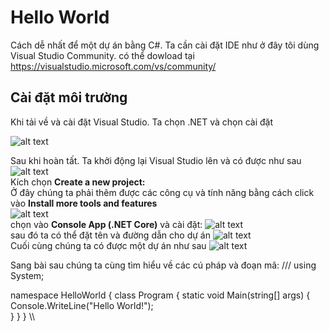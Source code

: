 # Hello World  
Cách dễ nhất để  một dự án bằng C#. Ta cần cài đặt IDE như ở đây tôi dùng Visual Studio Community. có thể dowload tại https://visualstudio.microsoft.com/vs/community/  
## Cài đặt môi trường
Khi tải về và cài đặt Visual Studio. Ta chọn .NET và chọn cài đặt

![alt text](https://www.w3schools.com/cs/Workload.png)  

Sau khi hoàn tất. Ta khởi động lại Visual Studio lên và có được như sau  
![alt text](https://www.w3schools.com/cs/Newproject.png)  
Kích chọn **Create a new project:**  
Ở đây chúng ta phải thêm được các công cụ và tính năng bằng cách click vào **Install more tools and features**  
![alt text](https://www.w3schools.com/cs/Newproject2.png)  
chọn vào **Console App (.NET Core)** và cài đặt:
![alt text](https://www.w3schools.com/cs/Consoleapp.png)  
sau đó ta có thể đặt tên và đường dẫn cho dự án
![alt text](https://www.w3schools.com/cs/saveas.png)  
Cuối cùng chúng ta có được một dự án như sau
![alt text](https://www.w3schools.com/cs/Program.png)

Sang bài sau chúng ta cùng tìm hiểu về các cú pháp và đoạn mã:
/// 
using System;

namespace HelloWorld
{
  class Program
  {
    static void Main(string[] args)
    {
      Console.WriteLine("Hello World!");    
    }
  }
}
\\\

